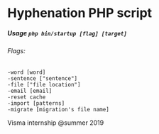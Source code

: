 # Hyphenation PHP script
##### Usage `php bin/startup [flag] [target]`
###### Flags: <br/>
`-word [word]`<br/> 
`-sentence ["sentence"]`<br/>
`-file ["file location"]`<br/>
`-email [email]`<br/>
`-reset cache`<br/>
`-import [patterns]`<br/>
`-migrate [migration's file name]`

Visma internship @summer 2019